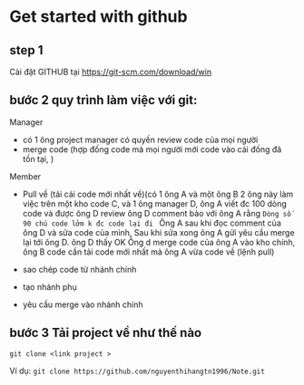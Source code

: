 # Get started with github

## step 1
Cài đặt GITHUB tại  https://git-scm.com/download/win
## bước 2 quy trình làm việc với git:

Manager
-  có 1 ông project manager có quyền review code  của mọi người
-  merge code (hợp đống code mà mọi người mới code vào cái đống đã tồn tại, )

Member
- Pull về (tải cái code mới nhất về)(có 1 ông A và một ông B 2 ông này làm việc trên một kho code C, và 1 ông manager D, ông A viết đc 100 dòng code
và được ông D review ông D comment bảo với ông A rằng ``Dòng số 90 chú code lởm k đc code lại đi ``
Ông A sau khi đọc comment của ông D và sửa code của mình, Sau khi sửa xong ông A gửi yêu cầu merge lại tới ông D. ông D thấy OK
Ông d merge code của ông A vào kho chính, ông B code cần tải code mới nhất mà ông A vừa code về (lệnh pull)

- sao chép code từ nhánh chính
- tạo nhánh phụ
- yêu cầu merge vào nhánh chính

## bước 3 Tải project về như thế nào
``git clone <link project >``

Ví dụ: ``git clone https://github.com/nguyenthihangtn1996/Note.git ``



